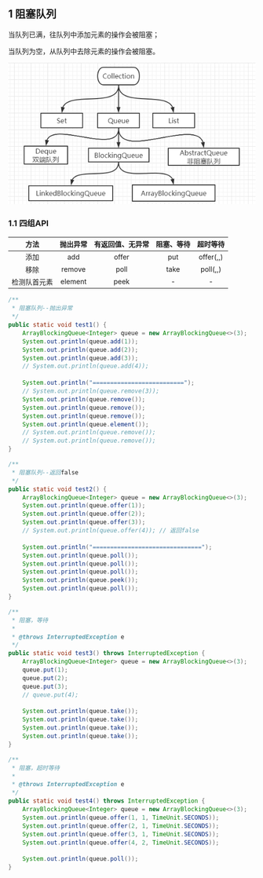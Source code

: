 ## 1 阻塞队列

当队列已满，往队列中添加元素的操作会被阻塞；

当队列为空，从队列中去除元素的操作会被阻塞。


![1589784121560](..\cache\img\1589784121560.png)

### 1.1 四组API

|     方法     | 抛出异常 | 有返回值、无异常 | 阻塞、等待 | 超时等待  |
| :----------: | :------: | :--------------: | :--------: | :-------: |
|     添加     |   add    |      offer       |    put     | offer(,,) |
|     移除     |  remove  |       poll       |    take    | poll(,,)  |
| 检测队首元素 | element  |       peek       |     -      |     -     |

```java
/**
 * 阻塞队列--抛出异常
 */
public static void test1() {
    ArrayBlockingQueue<Integer> queue = new ArrayBlockingQueue<>(3);
    System.out.println(queue.add(1));
    System.out.println(queue.add(2));
    System.out.println(queue.add(3));
    // System.out.println(queue.add(4));

    System.out.println("==========================");
    // System.out.println(queue.remove(3));
    System.out.println(queue.remove());
    System.out.println(queue.remove());
    System.out.println(queue.remove());
    System.out.println(queue.element());
    // System.out.println(queue.remove());
    // System.out.println(queue.remove());
}
```

```java
/**
 * 阻塞队列--返回false
 */
public static void test2() {
    ArrayBlockingQueue<Integer> queue = new ArrayBlockingQueue<>(3);
    System.out.println(queue.offer(1));
    System.out.println(queue.offer(2));
    System.out.println(queue.offer(3));
    // System.out.println(queue.offer(4)); // 返回false

    System.out.println("===============================");
    System.out.println(queue.poll());
    System.out.println(queue.poll());
    System.out.println(queue.poll());
    System.out.println(queue.peek());
    System.out.println(queue.poll());
}
```

```java
/**
 * 阻塞，等待
 *
 * @throws InterruptedException e
 */
public static void test3() throws InterruptedException {
    ArrayBlockingQueue<Integer> queue = new ArrayBlockingQueue<>(3);
    queue.put(1);
    queue.put(2);
    queue.put(3);
    // queue.put(4);

    System.out.println(queue.take());
    System.out.println(queue.take());
    System.out.println(queue.take());
    System.out.println(queue.take());
}
```

```java
/**
 * 阻塞，超时等待
 *
 * @throws InterruptedException e
 */
public static void test4() throws InterruptedException {
    ArrayBlockingQueue<Integer> queue = new ArrayBlockingQueue<>(3);
    System.out.println(queue.offer(1, 1, TimeUnit.SECONDS));
    System.out.println(queue.offer(2, 1, TimeUnit.SECONDS));
    System.out.println(queue.offer(3, 1, TimeUnit.SECONDS));
    System.out.println(queue.offer(4, 2, TimeUnit.SECONDS));

    System.out.println(queue.poll());
}
```